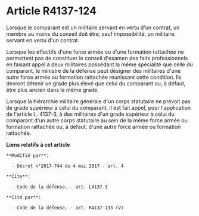 # Article R4137-124

Lorsque le comparant est un militaire servant en vertu d'un contrat, un membre au moins du conseil doit être, sauf
impossibilité, un militaire servant en vertu d'un contrat.

Lorsque les effectifs d'une force armée ou d'une formation rattachée ne permettent pas de constituer le conseil d'examen des
faits professionnels en faisant appel à deux militaires possédant la même spécialité que celle du comparant, le ministre de
la défense peut désigner des militaires d'une autre force armée ou formation rattachée réunissant cette condition. Ils
devront détenir un grade plus élevé que celui du comparant ou, à défaut, être plus ancien dans le même grade.

Lorsque la hiérarchie militaire générale d'un corps statutaire ne prévoit pas de grade supérieur à celui du comparant, il est
fait appel, pour l'application de l'article L. 4137-3, à des militaires d'un grade supérieur à celui du comparant d'un autre
corps statutaire au sein de la même force armée ou formation rattachée ou, à défaut, d'une autre force armée ou formation
rattachée.

**Liens relatifs à cet article**

	**Modifié par**:

	  - Décret n°2017-744 du 4 mai 2017 - art. 4

	**Cite**:

	  - Code de la défense. - art. L4137-3

	**Cité par**:

	  - Code de la défense. - art. R4137-133 (V)
